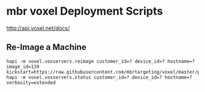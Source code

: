# mbr voxel Deployment Scripts

http://api.voxel.net/docs/

## Re-Image a Machine

```
hapi -m voxel.voxservers.reimage customer_id=? device_id=? hostname=? image_id=139 kickstart=https://raw.githubusercontent.com/mbrtargeting/voxel/master/preseed.default.cfg
hapi -m voxel.voxservers.status customer_id=? device_id=? hostname=? verbosity=extended
```

